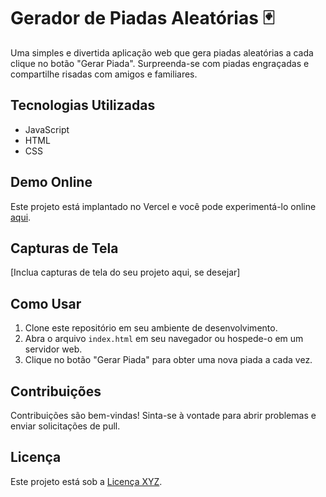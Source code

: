 # Gerador de Piadas Aleatórias 🃏

Uma simples e divertida aplicação web que gera piadas aleatórias a cada clique no botão "Gerar Piada". Surpreenda-se com piadas engraçadas e compartilhe risadas com amigos e familiares.

## Tecnologias Utilizadas
- JavaScript
- HTML
- CSS

## Demo Online
Este projeto está implantado no Vercel e você pode experimentá-lo online [aqui](https://jokes-creator.vercel.app/).

## Capturas de Tela
[Inclua capturas de tela do seu projeto aqui, se desejar]

## Como Usar
1. Clone este repositório em seu ambiente de desenvolvimento.
2. Abra o arquivo `index.html` em seu navegador ou hospede-o em um servidor web.
3. Clique no botão "Gerar Piada" para obter uma nova piada a cada vez.

## Contribuições
Contribuições são bem-vindas! Sinta-se à vontade para abrir problemas e enviar solicitações de pull.

## Licença
Este projeto está sob a [Licença XYZ](URL_DA_LICENCA).
